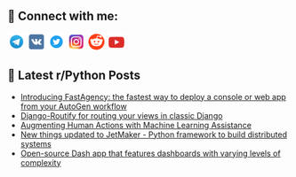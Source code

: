 ## 🔎 Connect with me:
[<img src="https://github.com/bullbesh/bullbesh/blob/main/images/Telegram.png" width="32" height="32" />](https://t.me/bullbesh)
[<img src="https://github.com/bullbesh/bullbesh/blob/main/images/VK.png" width="32" height="32" />](https://vk.com/bullbesh)
[<img src="https://github.com/bullbesh/bullbesh/blob/main/images/Twitter.png" width="32" height="32" />](https://twitter.com/bullbesh1)
[<img src="https://github.com/bullbesh/bullbesh/blob/main/images/Instagram.png" width="32" height="32" />](https://www.instagram.com/bullbesh)
[<img src="https://github.com/bullbesh/bullbesh/blob/main/images/Reddit.png" width="32" height="32" />](https://www.reddit.com/user/bullbesh)
[<img src="https://github.com/bullbesh/bullbesh/blob/main/images/YouTube.png" width="32" height="32" />](https://www.youtube.com/channel/UCtfjRs6uzgq5mfm8S06WTcg)

## 📕 Latest r/Python Posts
<!-- BLOG-POST-LIST:START -->
- [Introducing FastAgency: the fastest way to deploy a console or web app from your AutoGen workflow](https://www.reddit.com/r/Python/comments/1fjrqui/introducing_fastagency_the_fastest_way_to_deploy/)
- [Django-Routify for routing your views in classic Django](https://www.reddit.com/r/Python/comments/1fjqrvn/djangoroutify_for_routing_your_views_in_classic/)
- [Augmenting Human Actions with Machine Learning Assistance](https://www.reddit.com/r/Python/comments/1fjpncn/augmenting_human_actions_with_machine_learning/)
- [New things updated to JetMaker - Python framework to build distributed systems](https://www.reddit.com/r/Python/comments/1fjkdvo/new_things_updated_to_jetmaker_python_framework/)
- [Open-source Dash app that features dashboards with varying levels of complexity](https://www.reddit.com/r/Python/comments/1fjk4x8/opensource_dash_app_that_features_dashboards_with/)
<!-- BLOG-POST-LIST:END -->

